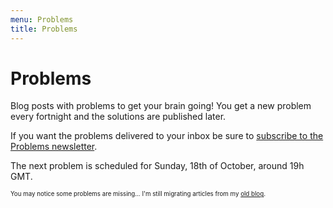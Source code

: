 ```yaml
---
menu: Problems
title: Problems
---
```


# Problems

Blog posts with problems to get your brain going! You get a new problem every fortnight and the solutions are published later.

If you want the problems delivered to your inbox be sure to [subscribe to the Problems newsletter](http://eepurl.com/hf2ioP).

The next problem is scheduled for Sunday, 18th of October, around 19h GMT.

<sub><sup>You may notice some problems are missing... I'm still migrating articles from my [old blog](http://mathspp.blogspot.com).</sup></sub>
